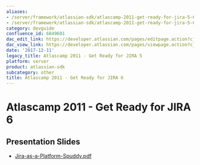 ```yaml
---
aliases:
- /server/framework/atlassian-sdk/atlascamp-2011-get-ready-for-jira-5-6849601.html
- /server/framework/atlassian-sdk/atlascamp-2011-get-ready-for-jira-5-6849601.md
category: devguide
confluence_id: 6849601
dac_edit_link: https://developer.atlassian.com/pages/editpage.action?cjm=wozere&pageId=6849601
dac_view_link: https://developer.atlassian.com/pages/viewpage.action?cjm=wozere&pageId=6849601
date: '2017-12-11'
legacy_title: Atlascamp 2011 - Get Ready for JIRA 5
platform: server
product: atlassian-sdk
subcategory: other
title: Atlascamp 2011 - Get Ready for JIRA 6
---
```

# Atlascamp 2011 - Get Ready for JIRA 6

## Presentation Slides

-   [Jira-as-a-Platform-Spuddy.pdf](https://dac-lf.prod.atl-paas.net/server/framework/atlassian-sdk/attachments/6849601/7078091.pdf)

























































































































